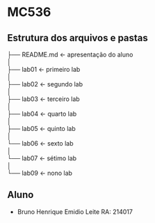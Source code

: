 # MC536

## Estrutura dos arquivos e pastas

  ├── README.md  <- apresentação do aluno   
  │  
  ├── lab01    <- primeiro lab   
  │  
  ├── lab02    <- segundo lab  
  │   
  ├── lab03    <- terceiro lab  
  │  
  ├── lab04    <- quarto lab  
  │  
  ├── lab05    <- quinto lab  
  │  
  └── lab06    <- sexto lab  
  │  
  └── lab07    <- sétimo lab  
  │  
  └── lab09    <- nono lab  


## Aluno
* Bruno Henrique Emidio Leite RA: 214017
